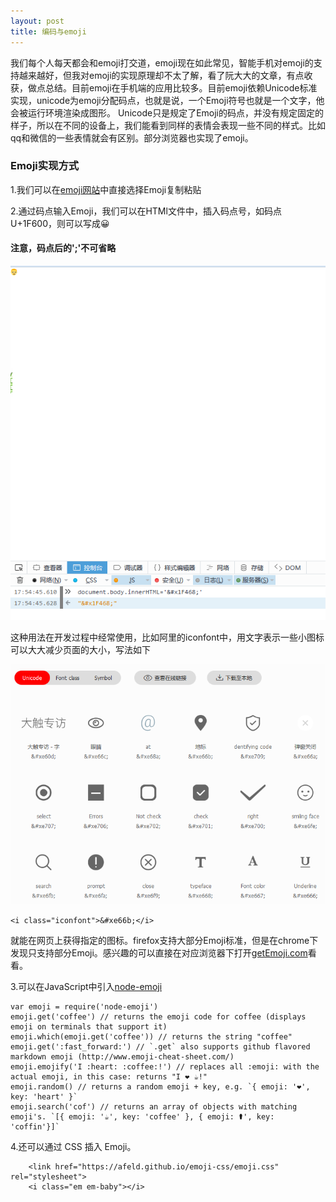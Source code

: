 ```yaml
---
layout: post
title: 编码与emoji
---
```


我们每个人每天都会和emoji打交道，emoji现在如此常见，智能手机对emoji的支持越来越好，但我对emoji的实现原理却不太了解，看了阮大大的文章，有点收获，做点总结。目前emoji在手机端的应用比较多。目前emoji依赖Unicode标准实现，unicode为emoji分配码点，也就是说，一个Emoji符号也就是一个文字，他会被运行环境渲染成图形。
Unicode只是规定了Emoji的码点，并没有规定固定的样子，所以在不同的设备上，我们能看到同样的表情会表现一些不同的样式。比如qq和微信的一些表情就会有区别。部分浏览器也实现了emoji。
### Emoji实现方式
1.我们可以在[emoji网站](getEmoji.com)中直接选择Emoji复制粘贴

2.通过码点输入Emoji，我们可以在HTMl文件中，插入码点号，如码点U+1F600，则可以写成&#x1F600;

#### 注意，码点后的';'不可省略

![实例](/img/emoji.png)

这种用法在开发过程中经常使用，比如阿里的iconfont中，用文字表示一些小图标可以大大减少页面的大小，写法如下

![example](/img/example.png)


~~~
<i class="iconfont">&#xe66b;</i>
~~~

就能在网页上获得指定的图标。firefox支持大部分Emoji标准，但是在chrome下发现只支持部分Emoji。感兴趣的可以直接在对应浏览器下打开[getEmoji.com](getEmoji.com)看看。

3.可以在JavaScript中引入[node-emoji](https://www.npmjs.com/package/node-emoji)

~~~
var emoji = require('node-emoji')
emoji.get('coffee') // returns the emoji code for coffee (displays emoji on terminals that support it) 
emoji.which(emoji.get('coffee')) // returns the string "coffee" 
emoji.get(':fast_forward:') // `.get` also supports github flavored markdown emoji (http://www.emoji-cheat-sheet.com/) 
emoji.emojify('I :heart: :coffee:!') // replaces all :emoji: with the actual emoji, in this case: returns "I ❤️ ☕️!" 
emoji.random() // returns a random emoji + key, e.g. `{ emoji: '❤️', key: 'heart' }` 
emoji.search('cof') // returns an array of objects with matching emoji's. `[{ emoji: '☕️', key: 'coffee' }, { emoji: ⚰', key: 'coffin'}]`
~~~

4.还可以通过 CSS 插入 Emoji。

~~~
    <link href="https://afeld.github.io/emoji-css/emoji.css" rel="stylesheet">
    <i class="em em-baby"></i>
~~~
